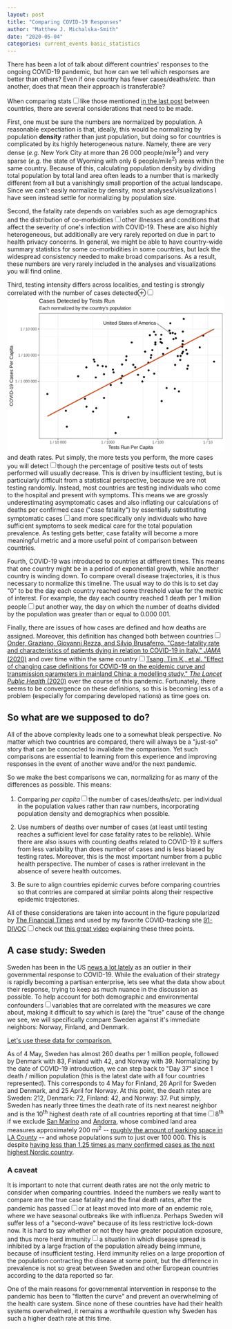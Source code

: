 ```yaml
---
layout: post
title: "Comparing COVID-19 Responses"
author: "Matthew J. Michalska-Smith"
date: "2020-05-04"
categories: current_events basic_statistics
---
```


There has been a lot of talk about different countries' responses to the ongoing COVID-19 pandemic,
but how can we tell which responses are better than others? Even if one country has fewer
cases/deaths/*etc.* than another, does that mean their approach is transferable?

<!--more-->

When comparing stats<sup><label for="lastpost" class="margin-toggle
sidenote-number"></label></sup><input type="checkbox" id="lastpost" class="margin-toggle"/><span
class="sidenote">like those mentioned [in the last post](Resources_for_Tracking_the_COVID-19_Epidemic)</span> between countries, there are several considerations that need to be made.

First, one must be sure the numbers are normalized by population. A reasonable expectiation is that,
ideally, this would be normalizing by population **density** rather than just population, but doing
so for countries is complicated by its highly heterogeneous nature. Namely, there are very dense
(*e.g.* New York City at more than 26 000 people/mile<sup>2</sup>) and very sparse (*e.g.* the state
of Wyoming with only 6 people/mile<sup>2</sup>) areas within the same country. Because of this,
calculating population density by dividing total population by total land area often leads to a
number that is markedly different from all but a vanishingly small proportion of the actual
landscape. Since we can't easily normalize by density, most analyses/visualizations I have seen
instead settle for normalizing by population size.

Second, the fatality rate depends on variables such as age demographics and the distribution of
co-morbidities<sup><label for="comorb" class="margin-toggle sidenote-number"></label></sup><input
type="checkbox" id="comorb" class="margin-toggle"/><span class="sidenote">other illnesses and
conditions that affect the severity of one's infection with COVID-19</span>. These are also highly
heterogeneous, but additionally are very rarely reported on due in part to health privacy concerns.
In general, we might be able to have country-wide summary statistics for some co-morbidities in some
countries, but lack the widespread consistency needed to make broad comparisons. As a result, these
numbers are very rarely included in the analyses and visualizations you will find online.

Third, testing intensity differs across localities, and testing is strongly correlated with the
number of cases detected<label for="testfig" class="margin-toggle">&#8853;</label><input
type="checkbox" class="margin-toggle" id="testfig"/><span class="marginnote"><a
href="/Images/cases_by_tests.png"><img src="/Images/blog_figures/cases_by_tests.png" alt="A plot relating testing
to number of cases"/></a></span> and death rates. Put simply, the more tests you perform, the more
cases you will detect<sup><label for="testing" class="margin-toggle
sidenote-number"></label></sup><input type="checkbox" id="testing" class="margin-toggle"/><span
class="sidenote">though the percentage of positive tests out of tests performed will usually
decrease</span>. This is driven by insufficient testing, but is particularly difficult from a
statistical perspective, because we are not testing randomly. Instead, most countries are testing
individuals who come to the hospital and present with symptoms. This means we are grossly
underestimating asymptomatic cases and also inflating our calculations of deaths per confirmed case
("case fatality") by essentially substituting symptomatic cases<sup><label for="testissue"
class="margin-toggle sidenote-number"></label></sup><input type="checkbox" id="testissue"
class="margin-toggle"/><span class="sidenote">and more specifically only individuals who have
sufficient symptoms to seek medical care</span> for the total population prevalence. As testing gets
better, case fatality will become a more meaningful metric and a more useful point of comparison
between countries.

Fourth, COVID-19 was introduced to countries at different times. This means that one country might
be in a period of exponential growth, while another country is winding down. To compare overall
disease trajectories, it is thus necessary to normalize this timeline. The usual way to do this is
to set day "0" to be the day each country reached some threshold value for the metric of interest.
For example, the day each country reached 1 death per 1 million people<sup><label for="threshold"
class="margin-toggle sidenote-number"></label></sup><input type="checkbox" id="threshold"
class="margin-toggle"/><span class="sidenote">put another way, the day on which the number of deaths
divided by the population was greater than or equal to 0.000 001</span>.

Finally, there are issues of how cases are defined and how deaths are assigned. Moreover, this
definition has changed both between countries<sup><label for="casedef1" class="margin-toggle
sidenote-number"></label></sup><input type="checkbox" id="casedef1" class="margin-toggle"/><span
class="sidenote">[Onder, Graziano, Giovanni Rezza, and Silvio Brusaferro. "Case-fatality rate and
characteristics of patients dying in relation to COVID-19 in Italy." *JAMA*
(2020)](https://jamanetwork.com/journals/jama/fullarticle/2763667)</span>  and over time within the
same country<sup><label for="casedef2" class="margin-toggle sidenote-number"></label></sup><input
type="checkbox" id="casedef2" class="margin-toggle"/><span class="sidenote">[Tsang, Tim K., et al.
"Effect of changing case definitions for COVID-19 on the epidemic curve and transmission parameters
in mainland China: a modelling study." *The Lancet Public Health*
(2020)](https://www.sciencedirect.com/science/article/pii/S246826672030089X)</span> over the course
of this pandemic. Fortunately, there seems to be convergence on these definitions, so this is
becoming less of a problem (especially for comparing developed nations) as time goes on.

## So what are we supposed to do?

All of the above complexity leads one to a somewhat bleak perspective. No matter which two countries
are compared, there will always be a "just-so" story that can be concocted to invalidate the
comparison. Yet such comparisons are essential to learning from this experience and improving
responses in the event of another wave and/or the next pandemic.

So we make the best comparisons we can, normalizing for as many of the differences as possible. This
means:

1. Comparing *per capita*<sup><label for="percap" class="margin-toggle
sidenote-number"></label></sup><input type="checkbox" id="percap" class="margin-toggle"/><span
class="sidenote">the number of cases/deaths/*etc.* per individual in the population</span> values
rather than raw numbers, incorporating population density and demographics when possible.

2. Use numbers of deaths over number of cases (at least until testing reaches a sufficient level for
case fatality rates to be reliable). While there are also issues with counting deaths related to
COVID-19 it suffers from less variability than does number of cases and is less biased by testing
rates. Moreover, this is the most important number from a public health perspective. The number of
cases is rather irrelevant in the absence of severe health outcomes.

3. Be sure to align countries epidemic curves before comparing countries so that contries are compared at similar points along their respective epidemic trajectories.

All of these considerations are taken into account in the figure popularized by [The Financial Times](https://www.ft.com/coronavirus-latest) and used by my favorite COVID-tracking site
[91-DIVOC](http://91-divoc.com/pages/covid-visualization/)<sup><label for="voxvid"
class="margin-toggle sidenote-number"></label></sup><input type="checkbox" id="voxvid"
class="margin-toggle"/><span class="sidenote">check out [this great video](https://www.youtube.com/watch?v=O-3Mlj3MQ_Q) explaining these three points</span>.

## A case study: Sweden

Sweden has been in the US [news a lot
lately](https://news.google.com/search?q=sweden%20COVID-19&hl=en-US&gl=US&ceid=US%3Aen) as an
outlier in their governmental response to COVID-19. While the evaluation of their strategy is
rapidly becoming a partisan enterprise, lets see what the data show about their response, trying to
keep as much nuance in the discussion as possible. To help account for both demographic and
environmental confounders<sup><label for="confound" class="margin-toggle
sidenote-number"></label></sup><input type="checkbox" id="confound" class="margin-toggle"/><span
class="sidenote">variables that are correlated with the measures we care about, making it difficult
to say which is (are) the "true" cause of the change we see</span>, we will specifically compare
Sweden against it's immediate neighbors: Norway, Finland, and Denmark.

[Let's use these data for comparison.](https://91-divoc.com/pages/covid-visualization/?chart=countries-normalized&highlight=Sweden&show=highlight-only&trendline=default&y=fixed&scale=log&data=deaths&extra=Norway,Finland,Denmark#countries-normalized)

As of 4 May, Sweden has almost 260 deaths per 1 million people, followed by Denmark with 83, Finland with 42, and Norway with 39. Normalizing by the date of COVID-19 introduction, we can step back to "Day 37" since 1 death / million population (this is the latest date with all four countries represented). This corresponds to 4 May for Finland, 26 April for Sweden and Denmark, and 25 April for Norway. At this point, the death rates are Sweden: 212, Denmark: 72, Finland: 42, and Norway: 37. Put simply, Sweden has nearly three times the death rate of its next nearest neighbor and is the 10<sup>th</sup> highest death rate of all countries reporting at that time<sup><label for="microstates"
class="margin-toggle sidenote-number"></label></sup><input type="checkbox" id="microstates"
class="margin-toggle"/><span class="sidenote">8<sup>th</sup> if we exclude [San Marino](https://en.wikipedia.org/wiki/San_Marino) and [Andorra](https://en.wikipedia.org/wiki/Andorra), whose combined land area measures approximately 200 mi<sup>2</sup> -- [roughly the amount of parking space in LA County](http://www.betterinstitutions.com/blog/2016/1/2/map-a-parking-lot-with-all-of-la-countys-186-million-parking-spaces) -- and whose populations sum to just over 100 000</span>. This is despite [having less than 1.25 times as many confirmed cases as the next highest Nordic country](https://91-divoc.com/pages/covid-visualization/?chart=countries-normalized&highlight=Sweden&show=highlight-only&trendline=default&y=fixed&scale=log&data=cases&extra=Norway,Finland,Denmark#countries-normalized).

### A caveat

It is important to note that current death rates are not the only metric to consider when comparing
countries. Indeed the numbers we really want to compare are the true case fatality and the final
death rates, after the pandemic has passed<sup><label for="endemic" class="margin-toggle
sidenote-number"></label></sup><input type="checkbox" id="endemic" class="margin-toggle"/><span
class="sidenote">or at least moved into more of an endemic role, where we have seasonal outbreaks
like with influenza</span>. Perhaps Sweden will suffer less of a "second-wave" because of its less
restrictive lock-down now. It is hard to say whether or not they have greater population exposure,
and thus more herd immunity<sup><label for="herdimmune" class="margin-toggle
sidenote-number"></label></sup><input type="checkbox" id="herdimmune" class="margin-toggle"/><span
class="sidenote">a situation in which disease spread is inhibited by a large fraction of the
population already being immune</span>, because of insufficient testing. Herd immunity relies on a
large proportion of the population contracting the disease at some point, but the difference in
prevalence is not so great between Sweden and other European countries according to the data
reported so far.

One of the main reasons for governmental intervention in response to the pandemic has been to
"flatten the curve" and prevent an overwhelming of the health care system. Since none of these
countries have had their health systems overwhelmed, it remains a worthwhile
question why Sweden has such a higher death rate at this time.

<!--

link: [text](url "label [optional]"

footnote: <sup><label for="One" class="margin-toggle
sidenote-number"></label></sup><input type="checkbox" id="One"
class="margin-toggle" /><span class="sidenote">footnote text</span>

-->
